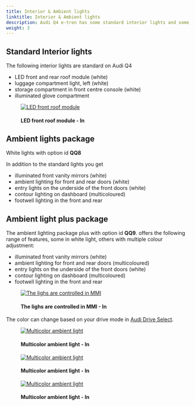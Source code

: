 ```yaml
---
title: Interior & Ambient lights
linktitle: Interior & Ambient lights
description: Audi Q4 e-tron has some standard interior lights and some additional options.
weight: 3
---
```

<!-- markdownlint-disable MD033 -->
## Standard Interior lights

The following interior lights are standard on Audi Q4

- LED front and rear roof module (white)
- luggage compartment light, left (white)
- storage compartment in front centre console (white)
- illuminated glove compartment

<figure>
    <a href="https://media.electrichasgoneaudi.net/multimedia/models/q4-e-tron/interior/lights/standardlights3.jpg">
        <img src="https://media.electrichasgoneaudi.net/multimedia/models/q4-e-tron/interior/lights/standardlights3.jpg"
        alt="LED front roof module" title="LED front roof module">
    </a>
    <figcaption><h4>LED front roof module - In</h4></figcaption>
</figure>

## Ambient lights package

White lights with option id **QQ8**

In addition to the standard lights you get

- illuminated front vanity mirrors (white)
- ambient lighting for front and rear doors (white)
- entry lights on the underside of the front doors (white)
- contour lighting on dashboard (multicoloured)
- footwell lighting in the front and rear
  
## Ambient light plus package

The ambient lighting package plus with option id **QQ9**. offers the following range of features, some in white light, others with multiple colour adjustment:

- illuminated front vanity mirrors (white)
- ambient lighting for front and rear doors (multicoloured)
- entry lights on the underside of the front doors (white)
- contour lighting on dashboard (multicoloured)
- footwell lighting in the front and rear

<figure>
    <a href="https://media.electrichasgoneaudi.net/multimedia/models/q4-e-tron/interior/lights/ambientligtscontrol.jpg">
        <img src="https://media.electrichasgoneaudi.net/multimedia/models/q4-e-tron/interior/lights/ambientligtscontrols.jpg" 
        alt="The lighs are controlled in MMI" title="The lighs are controlled in MMI">
    </a>
    <figcaption><h4>The lighs are controlled in MMI - In</h4></figcaption>
</figure>

The color can change based on your drive mode in [Audi Drive Select](/models/q4-e-tron/technology/audidriveselect/).

<figure>
    <a href="https://media.electrichasgoneaudi.net/multimedia/models/q4-e-tron/interior/lights/ambientlight.jpg">
        <img src="https://media.electrichasgoneaudi.net/multimedia/models/q4-e-tron/interior/lights/ambientlights.jpg" 
        alt="Multicolor ambient light" title="Multicolor ambient light">
    </a>
    <figcaption><h4>Multicolor ambient light - In</h4></figcaption>
</figure>

<figure>
    <a href="https://media.electrichasgoneaudi.net/multimedia/models/q4-e-tron/interior/lights/ambientlight2.jpg">
        <img src="https://media.electrichasgoneaudi.net/multimedia/models/q4-e-tron/interior/lights/ambientlight2s.jpg" 
        alt="Multicolor ambient light" title="Multicolor ambient light">
    </a>
    <figcaption><h4>Multicolor ambient light - In</h4></figcaption>
</figure>

<figure>
    <a href="https://media.electrichasgoneaudi.net/multimedia/models/q4-e-tron/interior/lights/ambientlight3.jpg">
        <img src="https://media.electrichasgoneaudi.net/multimedia/models/q4-e-tron/interior/lights/ambientlight3s.jpg" 
        alt="Multicolor ambient light" title="Multicolor ambient light">
    </a>
    <figcaption><h4>Multicolor ambient light - In</h4></figcaption>
</figure>
